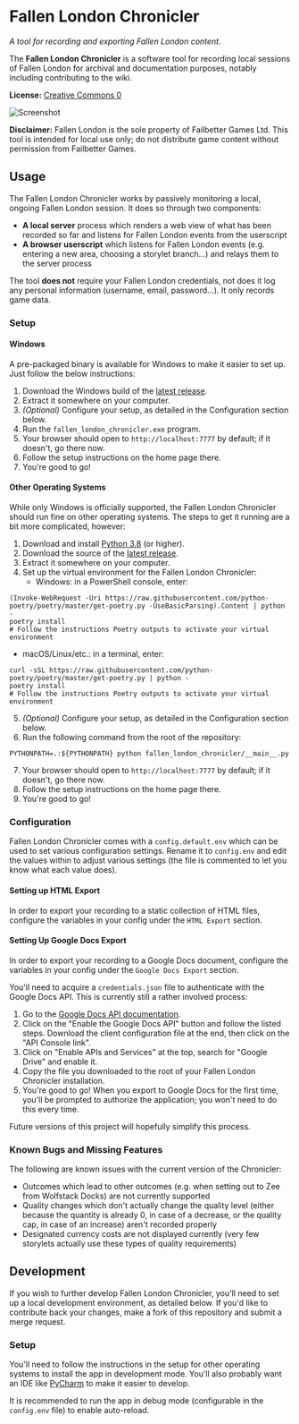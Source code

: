 Fallen London Chronicler
========================

*A tool for recording and exporting Fallen London content.*

The **Fallen London Chronicler** is a software tool for recording local sessions of Fallen London for archival and documentation purposes, notably including contributing to the wiki.

**License:** [Creative Commons 0](https://creativecommons.org/share-your-work/public-domain/cc0/)

![Screenshot](https://user-images.githubusercontent.com/1495312/107299258-394e0900-6a77-11eb-92f1-d66ddc6e6e6c.png)

**Disclaimer:** Fallen London is the sole property of Failbetter Games Ltd. This tool is intended for local use only; do not distribute game content without permission from Failbetter Games.

## Usage

The Fallen London Chronicler works by passively monitoring a local, ongoing Fallen London session. It does so through two components:

- **A local server** process which renders a web view of what has been recorded so far and listens for Fallen London events from the userscript
- **A browser userscript** which listens for Fallen London events (e.g. entering a new area, choosing a storylet branch...) and relays them to the server process

The tool **does not** require your Fallen London credentials, not does it log any personal information (username, email, password...). It only records game data.

### Setup

#### Windows

A pre-packaged binary is available for Windows to make it easier to set up. Just follow the below instructions:

1. Download the Windows build of the [latest release](https://github.com/Lyrositor/fallen_london_chronicler/releases).
2. Extract it somewhere on your computer.
3. *(Optional)* Configure your setup, as detailed in the Configuration section below.
4. Run the `fallen_london_chronicler.exe` program.
5. Your browser should open to `http://localhost:7777` by default; if it doesn't, go there now.
6. Follow the setup instructions on the home page there.
7. You're good to go!

#### Other Operating Systems

While only Windows is officially supported, the Fallen London Chronicler should run fine on other operating systems. The steps to get it running are a bit more complicated, however:

1. Download and install [Python 3.8](https://www.python.org/) (or higher).
2. Download the source of the [latest release](https://github.com/Lyrositor/fallen_london_chronicler/releases).
3. Extract it somewhere on your computer.
4. Set up the virtual environment for the Fallen London Chronicler:
   - Windows: in a PowerShell console, enter:
```
(Invoke-WebRequest -Uri https://raw.githubusercontent.com/python-poetry/poetry/master/get-poetry.py -UseBasicParsing).Content | python -
poetry install
# Follow the instructions Poetry outputs to activate your virtual environment
```
    
   - macOS/Linux/etc.: in a terminal, enter:
```shell
curl -sSL https://raw.githubusercontent.com/python-poetry/poetry/master/get-poetry.py | python -
poetry install
# Follow the instructions Poetry outputs to activate your virtual environment
```
5. *(Optional)* Configure your setup, as detailed in the Configuration section below.
6. Run the following command from the root of the repository:
```shell
PYTHONPATH=.:${PYTHONPATH} python fallen_london_chronicler/__main__.py
```
7. Your browser should open to `http://localhost:7777` by default; if it doesn't, go there now.
8. Follow the setup instructions on the home page there.
9. You're good to go!

### Configuration

Fallen London Chronicler comes with a `config.default.env` which can be used to set various configuration settings. Rename it to `config.env` and edit the values within to adjust various settings (the file is commented to let you know what each value does).

#### Setting up HTML Export

In order to export your recording to a static collection of HTML files, configure the variables in your config under the `HTML Export` section.

#### Setting Up Google Docs Export

In order to export your recording to a Google Docs document, configure the variables in your config under the `Google Docs Export` section.

You'll need to acquire a `credentials.json` file to authenticate with the Google Docs API. This is currently still a rather involved process:

1. Go to the [Google Docs API documentation](https://developers.google.com/docs/api/quickstart/python).
2. Click on the "Enable the Google Docs API" button and follow the listed steps. Download the client configuration file at the end, then click on the "API Console link".
3. Click on "Enable APIs and Services" at the top, search for "Google Drive" and enable it.
4. Copy the file you downloaded to the root of your Fallen London Chronicler installation.
5. You're good to go! When you export to Google Docs for the first time, you'll be prompted to authorize the application; you won't need to do this every time.

Future versions of this project will hopefully simplify this process.

### Known Bugs and Missing Features

The following are known issues with the current version of the Chronicler:

- Outcomes which lead to other outcomes (e.g. when setting out to Zee from Wolfstack Docks) are not currently supported
- Quality changes which don't actually change the quality level (either because the quantity is already 0, in case of a decrease, or the quality cap, in case of an increase) aren't recorded properly
- Designated currency costs are not displayed currently (very few storylets actually use these types of quality requirements)

## Development

If you wish to further develop Fallen London Chronicler, you'll need to set up a local development environment, as detailed below. If you'd like to contribute back your changes, make a fork of this repository and submit a merge request.

### Setup

You'll need to follow the instructions in the setup for other operating systems to install the app in development mode. You'll also probably want an IDE like [PyCharm](https://www.jetbrains.com/pycharm/) to make it easier to develop.

It is recommended to run the app in debug mode (configurable in the `config.env` file) to enable auto-reload.
